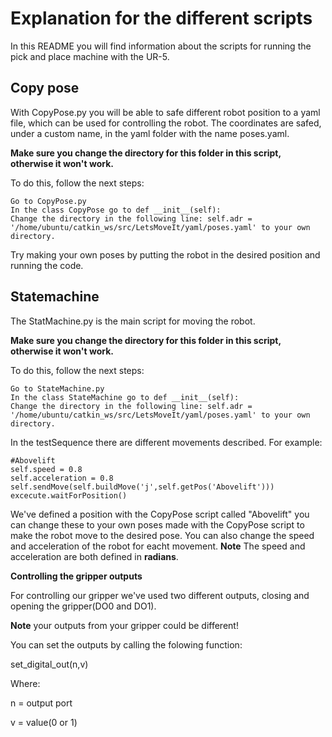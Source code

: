 # Explanation for the different scripts 

In this README you will find information about the scripts for running the pick and place machine with the UR-5.

## Copy pose 

With CopyPose.py you will be able to safe different robot position to a yaml file, which can be used for controlling the robot. The coordinates are safed, under a custom name, in the yaml folder with the name poses.yaml. 

**Make sure you change the directory for this folder in this script, otherwise it won't work.**

To do this, follow the next steps:

```
Go to CopyPose.py
In the class CopyPose go to def __init__(self):
Change the directory in the following line: self.adr = '/home/ubuntu/catkin_ws/src/LetsMoveIt/yaml/poses.yaml' to your own directory.
```

Try making your own poses by putting the robot in the desired position and running the code. 


## Statemachine ##

The StatMachine.py is the main script for moving the robot.

**Make sure you change the directory for this folder in this script, otherwise it won't work.**

To do this, follow the next steps:

```
Go to StateMachine.py
In the class StateMachine go to def __init__(self):
Change the directory in the following line: self.adr = '/home/ubuntu/catkin_ws/src/LetsMoveIt/yaml/poses.yaml' to your own directory.
```

In the testSequence there are different movements described. For example:
  ```
  #Abovelift
  self.speed = 0.8
  self.acceleration = 0.8
  self.sendMove(self.buildMove('j',self.getPos('Abovelift')))
  excecute.waitForPosition()
  ```
We've defined a position with the CopyPose script called "Abovelift" you can change these to your own poses made with the CopyPose script to make the robot move to the desired pose. You can also change the speed and acceleration of the robot for eacht movement. **Note** The speed and acceleration are both defined in **radians**.

**Controlling the gripper outputs**

For controlling our gripper we've used two different outputs, closing and opening the gripper(DO0 and DO1).

**Note** your outputs from your gripper could be different!

You can set the outputs by calling the folowing function:

set_digital_out(n,v)

Where:

n = output port

v = value(0 or 1)

